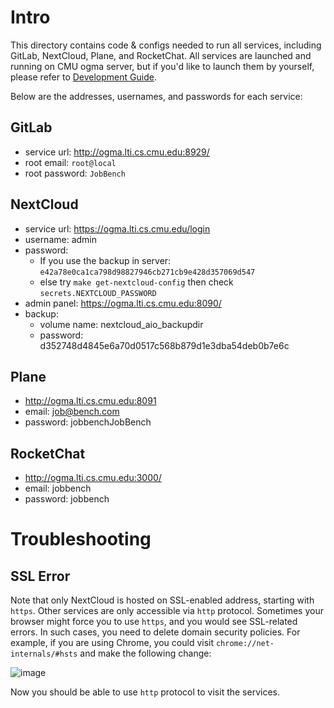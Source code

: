 # Intro

This directory contains code & configs needed to run all services,
including GitLab, NextCloud, Plane, and RocketChat. All services
are launched and running on CMU ogma server, but if you'd like
to launch them by yourself, please refer to [Development Guide](https://github.com/neulab/TheAgentCompany/blob/main/DEVELOPMENT.md).

Below are the addresses, usernames, and passwords for each service:

## GitLab
* service url: http://ogma.lti.cs.cmu.edu:8929/
* root email: `root@local`
* root password: `JobBench`

## NextCloud
* service url: https://ogma.lti.cs.cmu.edu/login
* username: admin
* password: 
    * If you use the backup in server: `e42a78e0ca1ca798d98827946cb271cb9e428d357069d547`
    * else try `make get-nextcloud-config` then check `secrets.NEXTCLOUD_PASSWORD`
* admin panel: https://ogma.lti.cs.cmu.edu:8090/
* backup: 
    * volume name: nextcloud_aio_backupdir
    * password: d352748d4845e6a70d0517c568b879d1e3dba54deb0b7e6c

## Plane
* http://ogma.lti.cs.cmu.edu:8091
* email: job@bench.com
* password: jobbenchJobBench

## RocketChat
* http://ogma.lti.cs.cmu.edu:3000/
* email: jobbench
* password: jobbench

# Troubleshooting

## SSL Error

Note that only NextCloud is hosted on SSL-enabled address, starting with `https`.
Other services are only accessible via `http` protocol. Sometimes your browser
might force you to use `https`, and you would see SSL-related errors. In such cases,
you need to delete domain security policies. For example, if you are using Chrome,
you could visit `chrome://net-internals/#hsts` and make the following change:

![image](https://github.com/user-attachments/assets/a8657d53-313e-4b02-ac26-b551273f9277)

Now you should be able to use `http` protocol to visit the services.

